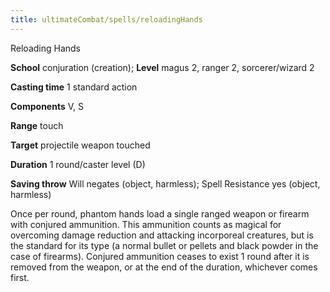 ```yaml
---
title: ultimateCombat/spells/reloadingHands
---
```

Reloading Hands

**School** conjuration (creation); **Level** magus 2, ranger 2, sorcerer/wizard 2

**Casting time** 1 standard action

**Components** V, S

**Range** touch

**Target** projectile weapon touched

**Duration** 1 round/caster level (D)

**Saving throw** Will negates (object, harmless); Spell Resistance yes (object, harmless)

Once per round, phantom hands load a single ranged weapon or firearm with conjured ammunition. This ammunition counts as magical for overcoming damage reduction and attacking incorporeal creatures, but is the standard for its type (a normal bullet or pellets and black powder in the case of firearms). Conjured ammunition ceases to exist 1 round after it is removed from the weapon, or at the end of the duration, whichever comes first.

